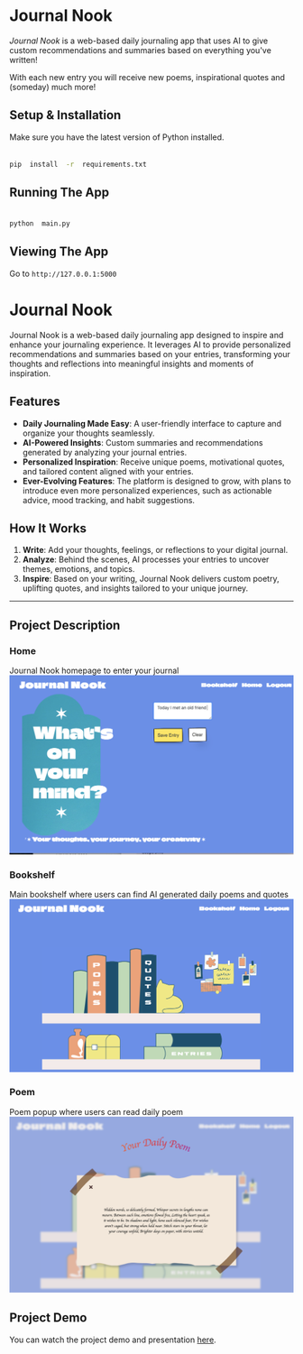 #  Journal Nook

*Journal Nook* is a web-based daily journaling app that uses AI to give custom recommendations and summaries based on everything you've written!  

With each new entry you will receive new poems, inspirational quotes and (someday) much more!

##  Setup & Installation

  

Make sure you have the latest version of Python installed.

  

```bash

pip  install  -r  requirements.txt

```

  

##  Running The App

  

```bash

python  main.py

```


##  Viewing The App

  

Go to `http://127.0.0.1:5000`

# Journal Nook

Journal Nook is a web-based daily journaling app designed to inspire and enhance your journaling experience. It leverages AI to provide personalized recommendations and summaries based on your entries, transforming your thoughts and reflections into meaningful insights and moments of inspiration.

## Features

- **Daily Journaling Made Easy**: A user-friendly interface to capture and organize your thoughts seamlessly.
- **AI-Powered Insights**: Custom summaries and recommendations generated by analyzing your journal entries.
- **Personalized Inspiration**: Receive unique poems, motivational quotes, and tailored content aligned with your entries.
- **Ever-Evolving Features**: The platform is designed to grow, with plans to introduce even more personalized experiences, such as actionable advice, mood tracking, and habit suggestions.

## How It Works

1. **Write**: Add your thoughts, feelings, or reflections to your digital journal.
2. **Analyze**: Behind the scenes, AI processes your entries to uncover themes, emotions, and topics.
3. **Inspire**: Based on your writing, Journal Nook delivers custom poetry, uplifting quotes, and insights tailored to your unique journey.

---



## Project Description 


### Home
Journal Nook homepage to enter your journal
![Home](https://github.com/Soojin-Lee0819/Journal_Nook/blob/main/images/home.png)

### Bookshelf
Main bookshelf where users can find AI generated daily poems and quotes
![Bookshelf](https://github.com/Soojin-Lee0819/Journal_Nook/blob/main/images/bookshelf.png)

### Poem
Poem popup where users can read daily poem
![Poem](https://github.com/Soojin-Lee0819/Journal_Nook/blob/main/images/poem.png)


## Project Demo

You can watch the project demo and presentation [here](https://www.youtube.com/watch?v=d3J0GV1qN68).

